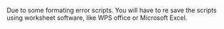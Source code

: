 Due to some formating error scripts. You will have to re save the scripts using worksheet software, like WPS office or Microsoft Excel.
